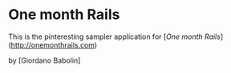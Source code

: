 # One month Rails

This is the pinteresting sampler application for 
[*One month Rails*] (http://onemonthrails.com)

by [Giordano Babolin]